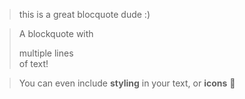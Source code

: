 > this is a great blocquote dude :)

> A blockquote with
> 
> multiple lines  
> of text!

> You can even include **styling** in your text, or **icons** :apple: